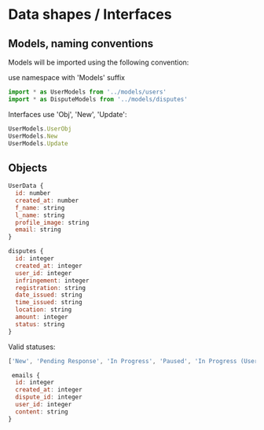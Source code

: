 # Data shapes / Interfaces

## Models, naming conventions

Models will be imported using the following convention:

use namespace with 'Models' suffix
```js
import * as UserModels from '../models/users'
import * as DisputeModels from '../models/disputes'
```

Interfaces use 'Obj', 'New', 'Update':
```js
UserModels.UserObj
UserModels.New
UserModels.Update
```

## Objects

```js
UserData {
  id: number
  created_at: number
  f_name: string
  l_name: string
  profile_image: string
  email: string
}
```

```js
disputes {
  id: integer
  created_at: integer
  user_id: integer
  infringement: integer
  registration: string
  date_issued: string
  time_issued: string
  location: string
  amount: integer
  status: string
}
```

Valid statuses:
```js
['New', 'Pending Response', 'In Progress', 'Paused', 'In Progress (User Override)', 'Appeal Failed', 'Resolved']
```


```js
 emails {
  id: integer
  created_at: integer
  dispute_id: integer
  user_id: integer
  content: string
}
```
